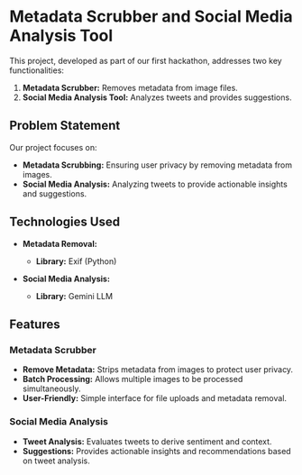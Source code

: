 # Metadata Scrubber and Social Media Analysis Tool

This project, developed as part of our first hackathon, addresses two key functionalities:

1. **Metadata Scrubber:** Removes metadata from image files.
2. **Social Media Analysis Tool:** Analyzes tweets and provides suggestions.

## Problem Statement

Our project focuses on:

- **Metadata Scrubbing:** Ensuring user privacy by removing metadata from images.
- **Social Media Analysis:** Analyzing tweets to provide actionable insights and suggestions.

## Technologies Used

- **Metadata Removal:**
  - **Library:** Exif (Python)

- **Social Media Analysis:**
  - **Library:** Gemini LLM

## Features

### Metadata Scrubber

- **Remove Metadata:** Strips metadata from images to protect user privacy.
- **Batch Processing:** Allows multiple images to be processed simultaneously.
- **User-Friendly:** Simple interface for file uploads and metadata removal.

### Social Media Analysis

- **Tweet Analysis:** Evaluates tweets to derive sentiment and context.
- **Suggestions:** Provides actionable insights and recommendations based on tweet analysis.

